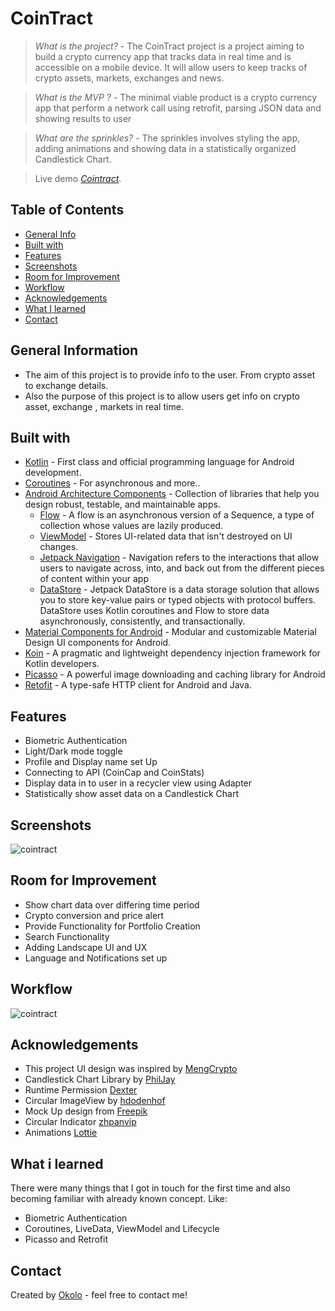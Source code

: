 # CoinTract
> _What is the project?_ - The CoinTract project is a project aiming to build a crypto currency app that tracks data in real time and is accessible on a mobile device. It will allow users to keep tracks of crypto assets, markets, exchanges and news. 

> _What is the MVP ?_ - The minimal viable product is a crypto currency app that perform a network call using retrofit, parsing JSON data and showing results to user

> _What are the sprinkles?_ - The sprinkles involves styling the app, adding animations and showing data in a statistically organized Candlestick Chart.

> Live demo [_Cointract_](https://appetize.io/app/qq4ovtully5s3wa43aoh23a4k4?device=pixel4xl&osVersion=11.0&scale=50). 

## Table of Contents
* [General Info](#general-information)
* [Built with](#built-with)
* [Features](#features)
* [Screenshots](#screenshots)
* [Room for Improvement](#room-for-improvement)
* [Workflow](#workflow)
* [Acknowledgements](#acknowledgements)
* [What I learned](#what-i-learned)
* [Contact](#contact)

## General Information
- The aim of this project is to provide info to the user. From crypto asset to exchange details.
- Also the purpose of this project is to allow users get info on crypto asset, exchange , markets in real time.

## Built with
- [Kotlin](https://kotlinlang.org/) - First class and official programming language for Android development.
- [Coroutines](https://kotlinlang.org/docs/reference/coroutines-overview.html) - For asynchronous and more..
- [Android Architecture Components](https://developer.android.com/topic/libraries/architecture) - Collection of libraries that help you design robust, testable, and maintainable apps.
  - [Flow](https://kotlinlang.org/docs/reference/coroutines/flow.html) - A flow is an asynchronous version of a Sequence, a type of collection whose values are lazily produced.
  - [ViewModel](https://developer.android.com/topic/libraries/architecture/viewmodel) - Stores UI-related data that isn't destroyed on UI changes. 
  - [Jetpack Navigation](https://developer.android.com/guide/navigation) - Navigation refers to the interactions that allow users to navigate across, into, and back out from the different pieces of content within your app
  - [DataStore](https://developer.android.com/topic/libraries/architecture/datastore) - Jetpack DataStore is a data storage solution that allows you to store key-value pairs or typed objects with protocol buffers. DataStore uses Kotlin coroutines and Flow to store data asynchronously, consistently, and transactionally.
- [Material Components for Android](https://github.com/material-components/material-components-android) - Modular and customizable Material Design UI components for Android.
- [Koin](https://insert-koin.io/) - A pragmatic and lightweight dependency injection framework for Kotlin developers.
- [Picasso](https://square.github.io/picasso/) - A powerful image downloading and caching library for Android 
- [Retofit](https://square.github.io/retrofit/) - A type-safe HTTP client for Android and Java.

## Features
- Biometric Authentication
- Light/Dark mode toggle
- Profile and Display name set Up
- Connecting to API (CoinCap and CoinStats)
- Display data in to user in a recycler view using Adapter
- Statistically show asset data on a Candlestick Chart

## Screenshots
![cointract](https://user-images.githubusercontent.com/54189037/185761622-118bb13c-15ad-461d-adb8-5f04283ac7b2.jpg)

## Room for Improvement
- Show chart data over differing time period
- Crypto conversion and price alert
- Provide Functionality for Portfolio Creation
- Search Functionality
- Adding Landscape UI and UX
- Language and Notifications set up

## Workflow
![cointract](https://user-images.githubusercontent.com/54189037/185761737-584fe92c-bfe3-4181-b63e-56f8071ebe97.png)

## Acknowledgements
- This project UI design was inspired by [MengCrypto](https://dribbble.com/faizamubarak)
- Candlestick Chart Library by [PhilJay](https://github.com/PhilJay)
- Runtime Permission [Dexter](https://github.com/nambicompany)
- Circular ImageView by [hdodenhof](https://github.com/hdodenhof)
- Mock Up design from [Freepik](https://www.freepik.com/)
- Circular Indicator [zhpanvip](https://github.com/zhpanvip/viewpagerindicator)
- Animations [Lottie](https://lottiefiles.com//)

## What i learned

There were many things that I got in touch for the first time and also becoming familiar with already known concept. Like:

- Biometric Authentication
- Coroutines, LiveData, ViewModel and Lifecycle
- Picasso and Retrofit

## Contact
Created by [Okolo](https://twitter.com/Okolo_Arthur) - feel free to contact me!


